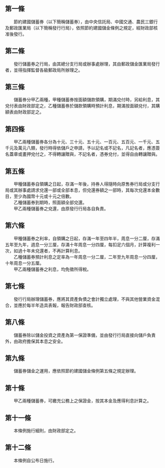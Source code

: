 第一條 
-------
　　節約建國儲蓄券（以下簡稱儲蓄券），由中央信託局、中國交通、農民三銀行及郵政匯業局（以下簡稱發行行局），依照節約建國儲金條例之規定，經財政部核准後發行。  


第二條 
-------
　　發行儲蓄券之行局，由其總分支行局或辦事處辦理，其由郵政儲金匯業局發行者，並得指揮監督各級郵政局所辦理之。  


第三條 
-------
　　儲蓄券分甲乙兩種，甲種儲蓄券按面額儲款領購，期滿兌付時，另給利息，其兌付表由財政部定之，乙種儲蓄券於儲款領購時預計利息，期滿按面額兌付，其購額表由財政部定之。  


第四條 
-------
　　甲乙兩種儲蓄券各分為十元、三十元、五十元、一百元、五百元、一千元、五千元及萬元八類，發行時得依儲戶之申請，予以記名或不記名，凡記名者，應憑簽名蓋章或畫押兌付之，不得轉讓贈與，不記名者，憑券兌付，並得自由轉讓贈與。  


第五條 
-------
　　甲種儲蓄券自領購之日起，存滿一年後，持券人得隨時向原售券行局或分支行局或其辦事處請求兌還一部或全部本息，但兌還券額之一部時，其每次兌還本金數目，至少為國幣十元或十元之倍數。  
　　乙種儲蓄券到期時，照面額全部兌還。  
　　甲乙兩種儲蓄券之兌還，由原發行行局各自負責。  


第六條 
-------
　　甲種儲蓄券之利率，自領購之日起，存滿一年至四年半，周息一分二厘，存滿五年至九年，週息一分三厘，存滿十年周息一分四厘，每扣足六個月，計算複利一次，如過十年未兌還者，不再計算利息。  
　　乙種儲蓄券預計利息之定率為一年周息一分二厘，二年至九年周息一分四厘，十年周息一分五厘。  
　　甲乙兩種儲蓄券之利息，均免徵所得稅。  


第七條 
-------
　　發行行局辦理儲蓄券，應將其資產負債之會計獨立處理，不與其他營業資金混合，並應於每半年造具表報，報告財政部查核。  


第八條 
-------
　　儲蓄券除以儲金投資之資產為第一保證準備，並由發行行局直接向儲戶負責外，由政府擔保其本息之安全。  


第九條 
-------
　　儲蓄券儲金之運用，應依照節約建國儲金條例第五條之規定辦理。  


第十條 
-------
　　甲乙兩種儲蓄券，可繳充公務上之保證金，按其本金及應得利息計算之。  


第十一條 
---------
　　本條例施行細則，由財政部定之。  


第十二條 
---------
　　本條例自公布日施行。